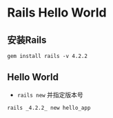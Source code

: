 # Rails Hello World

## 安装Rails

```
gem install rails -v 4.2.2
```
## Hello World

* ```rails new``` 并指定版本号

```
rails _4.2.2_ new hello_app
```

